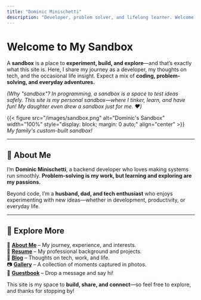 ```yaml
---
title: "Dominic Minischetti"
description: "Developer, problem solver, and lifelong learner. Welcome to my sandbox."
---
```


# **Welcome to My Sandbox**  

A **sandbox** is a place to **experiment, build, and explore**—and that’s exactly what this site is. Here, I share my journey as a developer, my thoughts on tech, and the occasional life insight. Expect a mix of **coding, problem-solving, and everyday adventures.**  

*(Why "sandbox"? In programming, a sandbox is a space to test ideas safely. This site is my personal sandbox—where I tinker, learn, and have fun! My daughter even drew a sandbox just for me. ❤️)*  

{{< figure src="/images/sandbox.png" alt="Dominic's Sandbox" width="100%" style="display: block; margin: 0 auto;" align="center" >}}  
*My family's custom-built sandbox!*

---

## **👋 About Me**  
I’m **Dominic Minischetti**, a backend developer who loves making systems run smoothly. **Problem-solving is my work, but learning and exploring are my passions.**  

Beyond code, I’m a **husband, dad, and tech enthusiast** who enjoys experimenting with new ideas—whether in development, productivity, or everyday life.  

---

## **🚀 Explore More**  
📌 **[About Me](/about/)** – My journey, experience, and interests.  
💼 **[Resume](/resume/)** – My professional background and projects.  
📝 **[Blog](/posts/)** – Thoughts on tech, work, and life.  
📷 **[Gallery](/gallery/)** – A collection of moments captured in photos.  
💬 **[Guestbook](/guestbook/)** – Drop a message and say hi!  

This site is my space to **build, share, and connect**—so feel free to explore, and thanks for stopping by!  